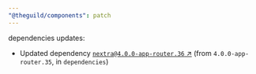 ```yaml
---
"@theguild/components": patch
---
```

dependencies updates:
  - Updated dependency [`nextra@4.0.0-app-router.36` ↗︎](https://www.npmjs.com/package/nextra/v/4.0.0) (from `4.0.0-app-router.35`, in `dependencies`)
